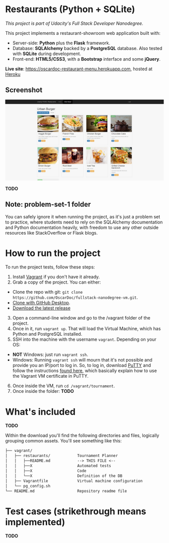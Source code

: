 # Restaurants (Python + SQLite)

_This project is part of Udacity's Full Stack Developer Nanodegree._

This project implements a restaurant-showroom web application built with:
  * Server-side: **Python** plus the **Flask** framework.
  * Database: **SQLAlchemy** backed by a **PostgreSQL** database. Also tested with **SQLite** during development.
  * Front-end: **HTML5/CSS3**, with a **Bootstrap** interface and some **jQuery**.

**Live site**: https://oscardoc-restaurant-menu.herokuapp.com, hosted at [Heroku](https://www.heroku.com)

## Screenshot

![screenshot](/vagrant/restaurants/screenshot.jpg?raw=true "Project as of 29 February 2016")

**TODO**

## Note: problem-set-1 folder

You can safely ignore it when running the project, as it's just a problem set to practice, where students need to rely on the SQLAlchemy documentation and Python documentation heavily, with freedom to use any other outside resources like StackOverflow or Flask blogs.



# How to run the project

To run the project tests, follow these steps:

1. Install [Vagrant](https://docs.vagrantup.com/v2/installation/)  if you don't have it already.
2. Grab a copy of the project. You can either:
  * Clone the repo with git: `git clone https://github.com/OscarDoc/fullstack-nanodegree-vm.git`.
  * [Clone with GitHub Desktop](github-windows://openRepo/https://github.com/OscarDoc/fullstack-nanodegree-vm).
  * [Download the latest release](https://github.com/OscarDoc/fullstack-nanodegree-vm/archive/master.zip)
3. Open a command-line window and go to the /vagrant folder of the project.
4. Once in it, run `vagrant up`. That will load the Virtual Machine, which has Python and PostgreSQL installed.
5. SSH into the machine with the username `vagrant`. Depending on your OS:
  * **NOT** Windows: just run `vagrant ssh`.
  * Windows: Running `vagrant ssh` will mourn that it's not possible and provide you an IP/port to log in. So, to log in, download [PuTTY](http://www.chiark.greenend.org.uk/~sgtatham/putty/download.html) and follow the instructions [found here](https://github.com/Varying-Vagrant-Vagrants/VVV/wiki/Connect-to-Your-Vagrant-Virtual-Machine-with-PuTTY), which basically explain how to use the Vagrant VM certificate in PuTTY.
6. Once inside the VM, run `cd /vagrant/tournament`.
7. Once inside the folder:
  **TODO**


# What's included

**TODO**

Within the download you'll find the following directories and files, logically grouping common assets. You'll see something like this:
```
├── vagrant/  
│   ├── restaurants/            Tournament Planner
│   │   ├──README.md            --> THIS FILE <--
│   │   ├──X                    Automated tests  
│   │   ├──X                    Code  
│   │   └──X                    Definition of the DB  
│   ├── Vagrantfile             Virtual machine configuration  
│   └── pg_config.sh  
└── README.md                   Repository readme file  
```

# Test cases (strikethrough means implemented)

**TODO**

